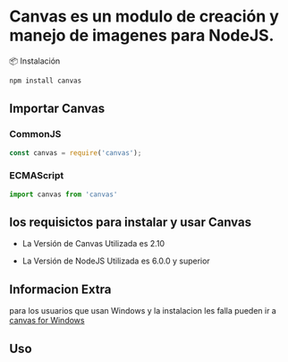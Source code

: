 # Canvas es un modulo de creación y manejo de imagenes para NodeJS.


📦 Instalación
```bash
npm install canvas
```
## Importar Canvas
### CommonJS
```js
const canvas = require('canvas');
```
### ECMAScript
```js
import canvas from 'canvas'
```

## los requisictos para instalar y usar Canvas 
- La Versión de Canvas Utilizada es 2.10

- La Versión de NodeJS Utilizada es 6.0.0 y superior

## Informacion Extra
para los usuarios que usan Windows y la instalacion les falla pueden ir a [canvas for Windows](https://github.com/Automattic/node-canvas/wiki/Installation:-Windows)
## Uso
